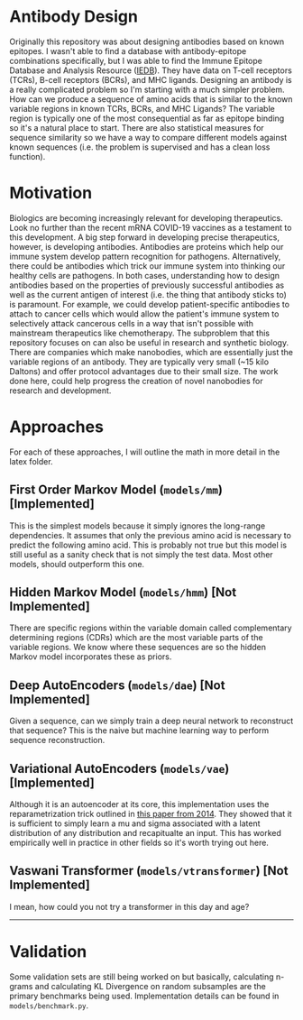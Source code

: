 # Antibody Design
Originally this repository was about designing antibodies based on known epitopes. I wasn't able to find a database with antibody-epitope combinations specifically, but I was able to find the Immune Epitope Database and Analysis Resource ([IEDB](https://iedb.org)). They have data on T-cell receptors (TCRs), B-cell receptors (BCRs), and MHC ligands. Designing an antibody is a really complicated problem so I'm starting with a much simpler problem. How can we produce a sequence of amino acids that is similar to the known variable regions in known TCRs, BCRs, and MHC Ligands? The variable region is typically one of the most consequential as far as epitope binding so it's a natural place to start. There are also statistical measures for sequence similarity so we have a way to compare different models against known sequences (i.e. the problem is supervised and has a clean loss function).

# Motivation
Biologics are becoming increasingly relevant for developing therapeutics. Look no further than the recent mRNA COVID-19 vaccines as a testament to this development. A big step forward in developing precise therapeutics, however, is developing antibodies. Antibodies are proteins which help our immune system develop pattern recognition for pathogens. Alternatively, there could be antibodies which trick our immune system into thinking our healthy cells are pathogens. In both cases, understanding how to design antibodies based on the properties of previously successful antibodies as well as the current antigen of interest (i.e. the thing that antibody sticks to) is paramount. For example, we could develop patient-specific antibodies to attach to cancer cells which would allow the patient's immune system to selectively attack cancerous cells in a way that isn't possible with mainstream therapeutics like chemotherapy. The subproblem that this repository focuses on can also be useful in research and synthetic biology. There are companies which make nanobodies, which are essentially just the variable regions of an antibody. They are typically very small (~15 kilo Daltons) and offer protocol advantages due to their small size. The work done here, could help progress the creation of novel nanobodies for research and development.

# Approaches
For each of these approaches, I will outline the math in more detail in the latex folder.

## First Order Markov Model (`models/mm`) [Implemented]
This is the simplest models because it simply ignores the long-range dependencies. It assumes that only the previous amino acid is necessary to predict the following amino acid. This is probably not true but this model is still useful as a sanity check that is not simply the test data. Most other models, should outperform this one.

## Hidden Markov Model (`models/hmm`) [Not Implemented]
There are specific regions within the variable domain called complementary determining regions (CDRs) which are the most variable parts of the variable regions. We know where these sequences are so the hidden Markov model incorporates these as priors.

## Deep AutoEncoders (`models/dae`) [Not Implemented]
Given a sequence, can we simply train a deep neural network to reconstruct that sequence? This is the naive but machine learning way to perform sequence reconstruction.

## Variational AutoEncoders (`models/vae`) [Implemented]
Although it is an autoencoder at its core, this implementation uses the reparametrization trick outlined in [this paper from 2014](https://arxiv.org/abs/1312.6114). They showed that it is sufficient to simply learn a mu and sigma associated with a latent distribution of any distribution and recapitualte an input. This has worked empirically well in practice in other fields so it's worth trying out here.


## Vaswani Transformer (`models/vtransformer`) [Not Implemented]
I mean, how could you not try a transformer in this day and age?

---
# Validation
Some validation sets are still being worked on but basically, calculating n-grams and calculating KL Divergence on random subsamples are the primary benchmarks being used. Implementation details can be found in `models/benchmark.py`.